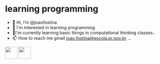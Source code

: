 # learning programming
- 👋 Hi, I’m @joaofostina
- 👀 I'm interested in learning programming
- 🌱I'm currently learning basic things in computational thinking classes..
- 📫 How to reach me gmail joao.fostina@escola.pr.gov.br ...

<img src="https://cdn.jsdelivr.net/gh/devicons/devicon/icons/java/java-original.svg" width="40" height="40"/> <img src="https://cdn.jsdelivr.net/gh/devicons/devicon/icons/linux/linux-original.svg" width="40" height="40"/>
